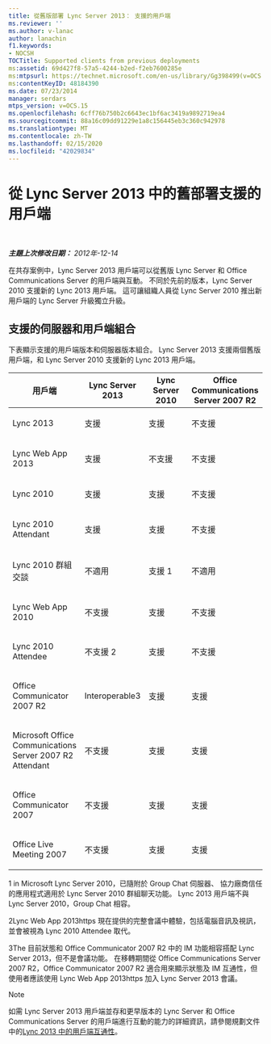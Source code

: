 ```yaml
---
title: 從舊版部署 Lync Server 2013： 支援的用戶端
ms.reviewer: ''
ms.author: v-lanac
author: lanachin
f1.keywords:
- NOCSH
TOCTitle: Supported clients from previous deployments
ms:assetid: 69d427f8-57a5-4244-b2ed-f2eb7600285e
ms:mtpsurl: https://technet.microsoft.com/en-us/library/Gg398499(v=OCS.15)
ms:contentKeyID: 48184390
ms.date: 07/23/2014
manager: serdars
mtps_version: v=OCS.15
ms.openlocfilehash: 6cff76b750b2c6643ec1bf6ac3419a9892719ea4
ms.sourcegitcommit: 88a16c09dd91229e1a8c156445eb3c360c942978
ms.translationtype: MT
ms.contentlocale: zh-TW
ms.lasthandoff: 02/15/2020
ms.locfileid: "42029834"
---
```

<div data-xmlns="http://www.w3.org/1999/xhtml">

<div class="topic" data-xmlns="http://www.w3.org/1999/xhtml" data-msxsl="urn:schemas-microsoft-com:xslt" data-cs="http://msdn.microsoft.com/">

<div data-asp="http://msdn2.microsoft.com/asp">

# <a name="supported-clients-from-previous-deployments-in-lync-server-2013"></a>從 Lync Server 2013 中的舊部署支援的用戶端

</div>

<div id="mainSection">

<div id="mainBody">

<span> </span>

_**主題上次修改日期：** 2012年-12-14_

在共存案例中，Lync Server 2013 用戶端可以從舊版 Lync Server 和 Office Communications Server 的用戶端與互動。 不同於先前的版本，Lync Server 2010 支援新的 Lync 2013 用戶端。 這可讓組織人員從 Lync Server 2010 推出新用戶端的 Lync Server 升級獨立升級。

<div>

## <a name="supported-server-and-client-combinations"></a>支援的伺服器和用戶端組合

下表顯示支援的用戶端版本和伺服器版本組合。 Lync Server 2013 支援兩個舊版用戶端，和 Lync Server 2010 支援新的 Lync 2013 用戶端。


<table>
<colgroup>
<col style="width: 25%" />
<col style="width: 25%" />
<col style="width: 25%" />
<col style="width: 25%" />
</colgroup>
<thead>
<tr class="header">
<th>用戶端</th>
<th>Lync Server 2013</th>
<th>Lync Server 2010</th>
<th>Office Communications Server 2007 R2</th>
</tr>
</thead>
<tbody>
<tr class="odd">
<td><p>Lync 2013</p></td>
<td><p>支援</p></td>
<td><p>支援</p></td>
<td><p>不支援</p></td>
</tr>
<tr class="even">
<td><p>Lync Web App 2013</p></td>
<td><p>支援</p></td>
<td><p>不支援</p></td>
<td><p>不支援</p></td>
</tr>
<tr class="odd">
<td><p>Lync 2010</p></td>
<td><p>支援</p></td>
<td><p>支援</p></td>
<td><p>不支援</p></td>
</tr>
<tr class="even">
<td><p>Lync 2010 Attendant</p></td>
<td><p>支援</p></td>
<td><p>支援</p></td>
<td><p>不支援</p></td>
</tr>
<tr class="odd">
<td><p>Lync 2010 群組交談</p></td>
<td><p>不適用</p></td>
<td><p>支援 1</p></td>
<td><p>不適用</p></td>
</tr>
<tr class="even">
<td><p>Lync Web App 2010</p></td>
<td><p>不支援</p></td>
<td><p>支援</p></td>
<td><p>不支援</p></td>
</tr>
<tr class="odd">
<td><p>Lync 2010 Attendee</p></td>
<td><p>不支援 2</p></td>
<td><p>支援</p></td>
<td><p>不支援</p></td>
</tr>
<tr class="even">
<td><p>Office Communicator 2007 R2</p></td>
<td><p>Interoperable3</p></td>
<td><p>支援</p></td>
<td><p>支援</p></td>
</tr>
<tr class="odd">
<td><p>Microsoft Office Communications Server 2007 R2 Attendant</p></td>
<td><p>不支援</p></td>
<td><p>支援</p></td>
<td><p>支援</p></td>
</tr>
<tr class="even">
<td><p>Office Communicator 2007</p></td>
<td><p>不支援</p></td>
<td><p>支援</p></td>
<td><p>支援</p></td>
</tr>
<tr class="odd">
<td><p>Office Live Meeting 2007</p></td>
<td><p>不支援</p></td>
<td><p>支援</p></td>
<td><p>支援</p></td>
</tr>
</tbody>
</table>


1 in Microsoft Lync Server 2010，已隨附於 Group Chat 伺服器、 協力廠商信任的應用程式適用於 Lync Server 2010 群組聊天功能。 Lync 2013 用戶端不與 Lync Server 2010，Group Chat 相容。

2Lync Web App 2013https 現在提供的完整會議中體驗，包括電腦音訊及視訊，並會被視為 Lync 2010 Attendee 取代。

3The 目前狀態和 Office Communicator 2007 R2 中的 IM 功能相容搭配 Lync Server 2013，但不是會議功能。 在移轉期間從 Office Communications Server 2007 R2，Office Communicator 2007 R2 適合用來顯示狀態及 IM 互通性，但使用者應該使用 Lync Web App 2013https 加入 Lync Server 2013 會議。

<div>


> [!NOTE]  
> 如需 Lync Server 2013 用戶端並存和更早版本的 Lync Server 和 Office Communications Server 的用戶端進行互動的能力的詳細資訊，請參閱規劃文件中的<A href="lync-server-2013-client-interoperability-in-lync-2013.md">Lync 2013 中的用戶端互通性</A>。



</div>

</div>

</div>

<span> </span>

</div>

</div>

</div>

